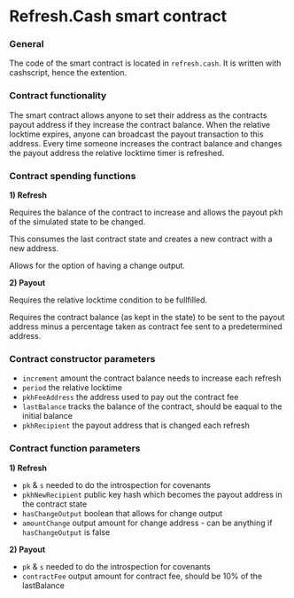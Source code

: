 # Refresh.Cash smart contract

### General

The code of the smart contract is located in `refresh.cash`.
It is written with cashscript, hence the extention.

### Contract functionality

The smart contract allows anyone to set their address as the contracts payout address if they increase the contract balance. When the relative locktime expires, anyone can broadcast the payout transaction to this address. Every time someone increases the contract balance and changes the payout address the relative locktime timer is refreshed.

### Contract spending functions

 **1) Refresh**
 
 Requires the balance of the contract to increase and allows the payout pkh of the simulated state to be changed.
 
 This consumes the last contract state and creates a new contract with a new address.
 
 Allows for the option of having a change output.

 **2) Payout**
 
 Requires the relative locktime condition to be fullfilled.
 
 Requires the contract balance (as kept in the state) to be sent to the payout address minus a percentage taken as contract fee sent to a predetermined address.

### Contract constructor parameters

- `increment` amount the contract balance needs to increase each refresh 
- `period` the relative locktime
- `pkhFeeAddress` the address used to pay out the contract fee
- `lastBalance` tracks the balance of the contract, should be eaqual to the initial balance
- `pkhRecipient` the payout address that is changed each refresh

### Contract function parameters
 **1) Refresh**
- `pk` & `s` needed to do the introspection for covenants
- `pkhNewRecipient` public key hash which becomes the payout address in the contract state
- `hasChangeOutput` boolean that allows for change output
- `amountChange` output amount for change address - can be anything if `hasChangeOutput` is false

 **2) Payout**
- `pk` & `s` needed to do the introspection for covenants
- `contractFee` output amount for contract fee, should be 10% of the lastBalance